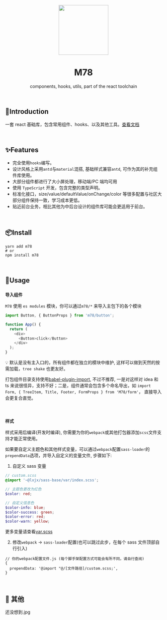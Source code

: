 
<p align="center">
    <img src="https://gitee.com/llixianjie/m78/raw/master/public/logo.png" width="160" align="center" />
</p>

<h1 align="center">M78</h1>
<p align="center">components, hooks, utils, part of the react toolchain</p>
<br>

## 🎉Introduction

一套 react 基础库，包含常用组件、hooks、以及其他工具。[查看文档](http://llixianjie.gitee.io/m78/docs)

<br>

## ✨Features

- 完全使用`hooks`编写。
- 设计风格上采用`antd`与`material`混搭, 基础样式兼容`antd`, 可作为其的补充组件库使用。
- 大部分组件都进行了大小屏处理，移动端/PC 端均可用
- 使用 `TypeScript` 开发，包含完整的类型声明。
- 标准化接口，size/value/defaultValue/onChange/color 等很多配置与社区大部分组件保持一致，学习成本更低。
- 贴近前台业务，相比其他为中后台设计的组件库可能会更适用于前台。


<br>

## 📦Install

```shell
yarn add m78
# or
npm install m78
```

<br>

## 📘Usage

### `导入组件`

`M78` 使用 `es modules` 模块，你可以通过`m78/*` 来导入主包下的各个模块

```js
import Button, { ButtonProps } from 'm78/button';

function App() {
  return (
    <div>
      <Button>click</Button>
    </div>
  );
}
```

💡 默认是没有主入口的，所有组件都在独立的模块中维护, 这样可以做到天然的按需加载，`tree shake` 也更友好。

打包组件目录支持使用[babel-plugin-import](https://github.com/ant-design/babel-plugin-import), 不过不推荐, 一是对这样对 idea 和 ts 来说很怪异，支持不好；二是，组件通常会包含多个命名导出，如 `import Form, { TreeItem, Title, Footer, FormProps } from 'M78/form'`， 直接导入会更复合直觉。

<br>

### `样式`

样式采用后编译(开发时编译), 你需要为你的`webpack`或其他打包器添加`scss`文件支持才能正常使用。

如果要自定义主题色和其他样式变量，可以通过`webpack`配置`sass-loader`的`prependData`选项，并导入自定义的变量文件, 步骤如下:

1. 自定义 sass 变量

```scss
// custom.scss
@import '~@lxjx/sass-base/var/index.scss';

// 主题色更改为红色
$color: red;

// 自定义信息色
$color-info: blue;
$color-success: green;
$color-error: red;
$color-warn: yellow;
```

更多变量请查看[var.scss](https://github.com/Iixianjie/sass-stater/blob/master/var/var.scss)

2. 修改`webpack` -> `sass-loader`配置(也可以跳过此步，在每个 sass 文件顶部自行引入)

```
// 你的webpack配置文件.js (每个脚手架配置方式可能会有所不同，请自行查阅)
{
  prependData: '@import "@/[文件路径]/custom.scss;',
}
```

<br>

## 🎄 其他

还没想到.jpg
